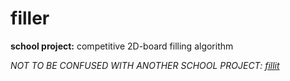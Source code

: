 # filler
**school project:** competitive 2D-board filling algorithm

*NOT TO BE CONFUSED WITH ANOTHER SCHOOL PROJECT: [fillit](https://github.com/rikikoo/fillit)*
